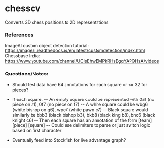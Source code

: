 # chesscv
Converts 3D chess positions to 2D representations
### References
ImageAI custom object detection tutorial: https://imageai.readthedocs.io/en/latest/customdetection/index.html
Chessbase India: https://www.youtube.com/channel/UCIsEhwBMPkRHsEgqYAPQHsA/videos

### Questions/Notes:
- Should test data have 64 annotations for each square or <= 32 for pieces? 
- If each square: 
-- An empty square could be represented with 0a1 (no piece on a1), 0f7 (no piece on f7)
-- A white square could be wbg6 (white bishop on g6), wpc7 (white pawn c7)
-- Black square would similarly be bbb3 (black bishop b3), bkb8 (black king b8), bnc6 (black knight c6)
-- Then each square has an annotation of the form [team] [piece] [square]
-- Could use delimiters to parse or just switch logic based on first character

- Eventually feed into Stockfish for live advantage graph?
